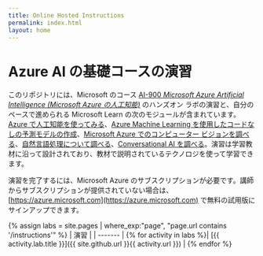 ```yaml
---
title: Online Hosted Instructions
permalink: index.html
layout: home
---
```


# Azure AI の基礎コースの演習

このリポジトリには、Microsoft のコース [AI-900 *Microsoft Azure Artificial Intelligence (Microsoft Azure の人工知能)*](https://docs.microsoft.com/ja-jp/learn/certifications/courses/ai-900t00) のハンズオン ラボの演習と、自分のペースで進められる Microsoft Learn の次のモジュールが含まれています。[Azure で人工知能を使ってみる](https://docs.microsoft.com/learn/paths/get-started-with-artificial-intelligence-on-azure/)、[Azure Machine Learning を使用したコードなしの予測モデルの作成](https://docs.microsoft.com/ja-jp/learn/paths/create-no-code-predictive-models-azure-machine-learning/)、[Microsoft Azure でのコンピューター ビジョンを調べる](https://docs.microsoft.com/learn/paths/explore-computer-vision-microsoft-azure/)、[自然言語処理について調べる](https://docs.microsoft.com/learn/paths/explore-natural-language-processing/)、[Conversational AI を調べる](https://docs.microsoft.com/learn/paths/explore-conversational-ai/)。演習は学習教材に沿って設計されており、教材で説明されているテクノロジを使って学習できます。 

演習を完了するには、Microsoft Azure のサブスクリプションが必要です。講師からサブスクリプションが提供されていない場合は、[https://azure.microsoft.com](https://azure.microsoft.com) で無料の試用版にサインアップできます。

{% assign labs = site.pages | where_exp:"page", "page.url contains '/instructions'" %}
| 演習 |
| ------- | 
{% for activity in labs  %}| [{{ activity.lab.title }}]({{ site.github.url }}{{ activity.url }}) |
{% endfor %}
